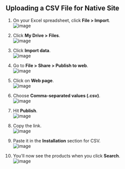 ## Uploading a CSV File for Native Site

1. On your Excel spreadsheet, click **File > Import**.  
   ![image](https://github.com/user-attachments/assets/37abefcb-5c50-4cf3-a126-74a5b3ed809e)

2. Click **My Drive > Files**.  
   ![image](https://github.com/user-attachments/assets/1532b96b-040a-4edc-a464-87d261021421)

3. Click **Import data**.  
   ![image](https://github.com/user-attachments/assets/e82b4eab-f312-408b-9522-046568f34d4d)

4. Go to **File > Share > Publish to web**.  
   ![image](https://github.com/user-attachments/assets/2c352990-4770-4ad2-ba14-b0beb2023d3a)

5. Click on **Web page**.  
   ![image](https://github.com/user-attachments/assets/1ced0290-1f10-4a80-a1f9-7f9c335ec93d)

6. Choose **Comma-separated values (.csv)**.  
   ![image](https://github.com/user-attachments/assets/11040d63-173d-4d90-b0a5-823413365ad3)

7. Hit **Publish**.  
   ![image](https://github.com/user-attachments/assets/2a28cc95-e87a-447c-a0fc-eb565548fd8e)

8. Copy the link.  
   ![image](https://github.com/user-attachments/assets/94775139-20d0-4975-9735-78e57065e53c)

9. Paste it in the **Installation** section for CSV.  
   ![image](https://github.com/user-attachments/assets/a2daf16d-cf09-4ce1-85da-366cf463d2ee)

10. You'll now see the products when you click **Search**.  
    ![image](https://github.com/user-attachments/assets/79365915-e921-4f93-9440-94598bdccf6e)
